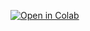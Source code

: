 [![Open in Colab](https://colab.research.google.com/assets/colab-badge.svg)](https://colab.research.google.com/github/fem-on-colab/fem-on-colab.github.io/blob/gh-pages/tests/petsc4py/test.ipynb)
